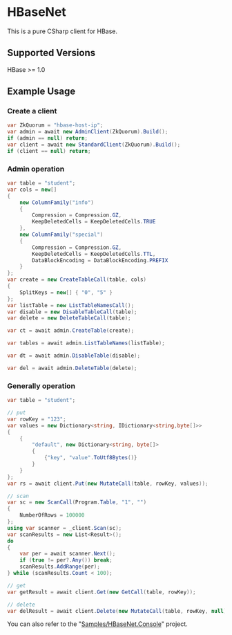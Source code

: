 # HBaseNet

This is a pure CSharp client for HBase.

## Supported Versions

HBase >= 1.0

## Example Usage

### Create a client

```csharp
var ZkQuorum = "hbase-host-ip";
var admin = await new AdminClient(ZkQuorum).Build();
if (admin == null) return;
var client = await new StandardClient(ZkQuorum).Build();
if (client == null) return;
```

### Admin operation

```csharp
var table = "student";
var cols = new[]
{
    new ColumnFamily("info")
    {
        Compression = Compression.GZ,
        KeepDeletedCells = KeepDeletedCells.TRUE
    },
    new ColumnFamily("special")
    {
        Compression = Compression.GZ,
        KeepDeletedCells = KeepDeletedCells.TTL,
        DataBlockEncoding = DataBlockEncoding.PREFIX
    }
};
var create = new CreateTableCall(table, cols)
{
    SplitKeys = new[] { "0", "5" }
};
var listTable = new ListTableNamesCall();
var disable = new DisableTableCall(table);
var delete = new DeleteTableCall(table);

var ct = await admin.CreateTable(create);

var tables = await admin.ListTableNames(listTable);

var dt = await admin.DisableTable(disable);

var del = await admin.DeleteTable(delete);
```

### Generally operation

```csharp
var table = "student";

// put
var rowKey = "123";
var values = new Dictionary<string, IDictionary<string,byte[]>>
{
    {
        "default", new Dictionary<string, byte[]>
        {
            {"key", "value".ToUtf8Bytes()}
        }
    }
};
var rs = await client.Put(new MutateCall(table, rowKey, values));

// scan
var sc = new ScanCall(Program.Table, "1", "")
{
    NumberOfRows = 100000
};
using var scanner = _client.Scan(sc);
var scanResults = new List<Result>();
do
{
    var per = await scanner.Next();
    if (true != per?.Any()) break;
    scanResults.AddRange(per);
} while (scanResults.Count < 100);

// get
var getResult = await client.Get(new GetCall(table, rowKey));

// delete
var delResult = await client.Delete(new MutateCall(table, rowKey, null));

```

You can also refer to the "[Samples/HBaseNet.Console](Samples/HBaseNet.Console/Program.cs)" project.
